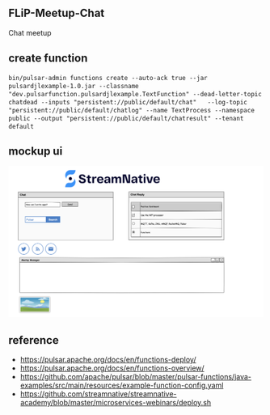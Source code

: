 ## FLiP-Meetup-Chat

Chat meetup

## create function

```
bin/pulsar-admin functions create --auto-ack true --jar pulsardjlexample-1.0.jar --classname "dev.pulsarfunction.pulsardjlexample.TextFunction" --dead-letter-topic chatdead --inputs "persistent://public/default/chat"   --log-topic "persistent://public/default/chatlog" --name TextProcess --namespace public --output "persistent://public/default/chatresult" --tenant default
```

## mockup ui

![mockup](https://github.com/tspannhw/FLiP-Meetup-Chat/raw/main/chatmockup.png)

## reference

* https://pulsar.apache.org/docs/en/functions-deploy/
* https://pulsar.apache.org/docs/en/functions-overview/
* https://github.com/apache/pulsar/blob/master/pulsar-functions/java-examples/src/main/resources/example-function-config.yaml
* https://github.com/streamnative/streamnative-academy/blob/master/microservices-webinars/deploy.sh
